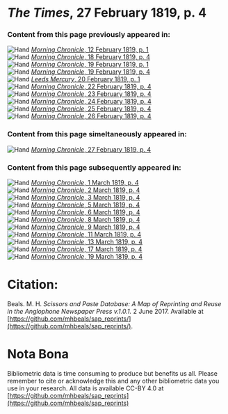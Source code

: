 # *The Times*, 27 February 1819, p. 4  
  
### Content from this page previously appeared in:  
![Hand](http://scissorsandpaste.net/wp-content/uploads/2017/06/smallhandpointer.png) [*Morning Chronicle*, 12 February 1819, p. 1](https://mhbeals.github.io/sap_html/Morning-Chronicle/Morning-Chronicle-12-February-1819-p-1)  
![Hand](http://scissorsandpaste.net/wp-content/uploads/2017/06/smallhandpointer.png) [*Morning Chronicle*, 18 February 1819, p. 4](https://mhbeals.github.io/sap_html/Morning-Chronicle/Morning-Chronicle-18-February-1819-p-4)  
![Hand](http://scissorsandpaste.net/wp-content/uploads/2017/06/smallhandpointer.png) [*Morning Chronicle*, 19 February 1819, p. 1](https://mhbeals.github.io/sap_html/Morning-Chronicle/Morning-Chronicle-19-February-1819-p-1)  
![Hand](http://scissorsandpaste.net/wp-content/uploads/2017/06/smallhandpointer.png) [*Morning Chronicle*, 19 February 1819, p. 4](https://mhbeals.github.io/sap_html/Morning-Chronicle/Morning-Chronicle-19-February-1819-p-4)  
![Hand](http://scissorsandpaste.net/wp-content/uploads/2017/06/smallhandpointer.png) [*Leeds Mercury*, 20 February 1819, p. 1](https://mhbeals.github.io/sap_html/Leeds-Mercury/Leeds-Mercury-20-February-1819-p-1)  
![Hand](http://scissorsandpaste.net/wp-content/uploads/2017/06/smallhandpointer.png) [*Morning Chronicle*, 22 February 1819, p. 4](https://mhbeals.github.io/sap_html/Morning-Chronicle/Morning-Chronicle-22-February-1819-p-4)  
![Hand](http://scissorsandpaste.net/wp-content/uploads/2017/06/smallhandpointer.png) [*Morning Chronicle*, 23 February 1819, p. 4](https://mhbeals.github.io/sap_html/Morning-Chronicle/Morning-Chronicle-23-February-1819-p-4)  
![Hand](http://scissorsandpaste.net/wp-content/uploads/2017/06/smallhandpointer.png) [*Morning Chronicle*, 24 February 1819, p. 4](https://mhbeals.github.io/sap_html/Morning-Chronicle/Morning-Chronicle-24-February-1819-p-4)  
![Hand](http://scissorsandpaste.net/wp-content/uploads/2017/06/smallhandpointer.png) [*Morning Chronicle*, 25 February 1819, p. 4](https://mhbeals.github.io/sap_html/Morning-Chronicle/Morning-Chronicle-25-February-1819-p-4)  
![Hand](http://scissorsandpaste.net/wp-content/uploads/2017/06/smallhandpointer.png) [*Morning Chronicle*, 26 February 1819, p. 4](https://mhbeals.github.io/sap_html/Morning-Chronicle/Morning-Chronicle-26-February-1819-p-4)  
  
### Content from this page simeltaneously appeared in:  
![Hand](http://scissorsandpaste.net/wp-content/uploads/2017/06/smallhandpointer.png) [*Morning Chronicle*, 27 February 1819, p. 4](https://mhbeals.github.io/sap_html/Morning-Chronicle/Morning-Chronicle-27-February-1819-p-4)  
  
### Content from this page subsequently appeared in:  
![Hand](http://scissorsandpaste.net/wp-content/uploads/2017/06/smallhandpointer.png) [*Morning Chronicle*, 1 March 1819, p. 4](https://mhbeals.github.io/sap_html/Morning-Chronicle/Morning-Chronicle-1-March-1819-p-4)  
![Hand](http://scissorsandpaste.net/wp-content/uploads/2017/06/smallhandpointer.png) [*Morning Chronicle*, 2 March 1819, p. 4](https://mhbeals.github.io/sap_html/Morning-Chronicle/Morning-Chronicle-2-March-1819-p-4)  
![Hand](http://scissorsandpaste.net/wp-content/uploads/2017/06/smallhandpointer.png) [*Morning Chronicle*, 3 March 1819, p. 4](https://mhbeals.github.io/sap_html/Morning-Chronicle/Morning-Chronicle-3-March-1819-p-4)  
![Hand](http://scissorsandpaste.net/wp-content/uploads/2017/06/smallhandpointer.png) [*Morning Chronicle*, 5 March 1819, p. 4](https://mhbeals.github.io/sap_html/Morning-Chronicle/Morning-Chronicle-5-March-1819-p-4)  
![Hand](http://scissorsandpaste.net/wp-content/uploads/2017/06/smallhandpointer.png) [*Morning Chronicle*, 6 March 1819, p. 4](https://mhbeals.github.io/sap_html/Morning-Chronicle/Morning-Chronicle-6-March-1819-p-4)  
![Hand](http://scissorsandpaste.net/wp-content/uploads/2017/06/smallhandpointer.png) [*Morning Chronicle*, 8 March 1819, p. 4](https://mhbeals.github.io/sap_html/Morning-Chronicle/Morning-Chronicle-8-March-1819-p-4)  
![Hand](http://scissorsandpaste.net/wp-content/uploads/2017/06/smallhandpointer.png) [*Morning Chronicle*, 9 March 1819, p. 4](https://mhbeals.github.io/sap_html/Morning-Chronicle/Morning-Chronicle-9-March-1819-p-4)  
![Hand](http://scissorsandpaste.net/wp-content/uploads/2017/06/smallhandpointer.png) [*Morning Chronicle*, 11 March 1819, p. 4](https://mhbeals.github.io/sap_html/Morning-Chronicle/Morning-Chronicle-11-March-1819-p-4)  
![Hand](http://scissorsandpaste.net/wp-content/uploads/2017/06/smallhandpointer.png) [*Morning Chronicle*, 13 March 1819, p. 4](https://mhbeals.github.io/sap_html/Morning-Chronicle/Morning-Chronicle-13-March-1819-p-4)  
![Hand](http://scissorsandpaste.net/wp-content/uploads/2017/06/smallhandpointer.png) [*Morning Chronicle*, 17 March 1819, p. 4](https://mhbeals.github.io/sap_html/Morning-Chronicle/Morning-Chronicle-17-March-1819-p-4)  
![Hand](http://scissorsandpaste.net/wp-content/uploads/2017/06/smallhandpointer.png) [*Morning Chronicle*, 19 March 1819, p. 4](https://mhbeals.github.io/sap_html/Morning-Chronicle/Morning-Chronicle-19-March-1819-p-4)  


# Citation: 

Beals. M. H. *Scissors and Paste Database: A Map of Reprinting and Reuse in the Anglophone Newspaper Press v.1.0.1.* 2 June 2017. Available at [https://github.com/mhbeals/sap_reprints/](https://github.com/mhbeals/sap_reprints/). 

# Nota Bona

Bibliometric data is time consuming to produce but benefits us all. Please remember to cite or acknowledge this and any other bibliometric data you use in your research. All data is available CC-BY 4.0 at [https://github.com/mhbeals/sap_reprints](https://github.com/mhbeals/sap_reprints)